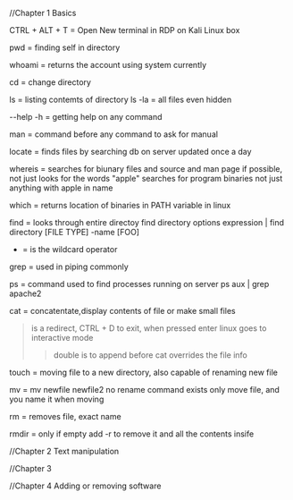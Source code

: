 //Chapter 1 Basics

CTRL + ALT + T = Open New terminal in RDP on Kali Linux box

pwd = finding self in directory

whoami = returns the account using system currently

cd = change directory

ls  = listing contemts of directory
ls -la = all files even hidden

--help -h = getting help on any command

man = command before any command to ask for manual

locate = finds files by searching db on server updated once a day

whereis = searches  for biunary files and source and man page if possible, not just looks for the words "apple" searches for program binaries not just anything with apple in name

which = returns location of binaries in PATH variable in linux

find = looks through entire directoy
find directory options expression | find directory [FILE TYPE] -name [FOO]

* = is the wildcard operator

grep = used in piping commonly

ps = command used to find processes running on server
ps aux | grep apache2

cat = concatentate,display contents of file or make small files

> is a redirect, CTRL + D to exit, when pressed enter linux goes to interactive mode
>> double is to append
> before cat overrides the file info

touch = moving file to a new directory, also capable of renaming new file

mv = mv newfile newfile2 no rename command exists only move file, and you name it when moving

rm = removes file, exact name

rmdir = only if empty add -r to remove it and all the contents insife

//Chapter 2 Text manipulation

//Chapter 3

//Chapter 4 Adding or removing software